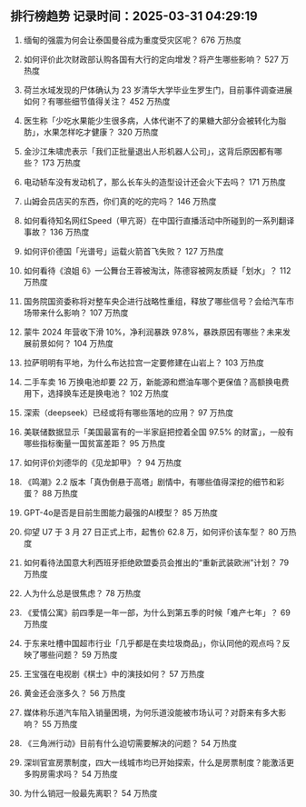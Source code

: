 
## 排行榜趋势 记录时间：2025-03-31 04:29:19
  
  1. 缅甸的强震为何会让泰国曼谷成为重度受灾区呢？ 676 万热度
    
  2. 如何评价此次财政部认购各国有大行的定向增发？将产生哪些影响？ 527 万热度
    
  3. 荷兰水域发现的尸体确认为 23 岁清华大学毕业生罗生门，目前事件调查进展如何？有哪些细节值得关注？ 452 万热度
    
  4. 医生称「少吃水果能少生很多病，人体代谢不了的果糖大部分会被转化为脂肪」，水果怎样吃才健康？ 320 万热度
    
  5. 金沙江朱啸虎表示「我们正批量退出人形机器人公司」，这背后原因都有哪些？ 173 万热度
    
  6. 电动轿车没有发动机了，那么长车头的造型设计还会火下去吗？ 171 万热度
    
  7. 山姆会员店买的东西，你们真的吃的完吗？ 146 万热度
    
  8. 如何看待知名网红Speed（甲亢哥）在中国行直播活动中所碰到的一系列翻译事故？ 136 万热度
    
  9. 如何评价德国「光谱号」运载火箭首飞失败？ 127 万热度
    
  10. 如何看待《浪姐 6》一公舞台王蓉被淘汰，陈德容被网友质疑「划水」？ 112 万热度
    
  11. 国务院国资委称将对整车央企进行战略性重组，释放了哪些信号？会给汽车市场带来什么影响？ 107 万热度
    
  12. 蒙牛 2024 年营收下滑 10%，净利润暴跌 97.8%，暴跌原因有哪些？未来发展前景如何？ 104 万热度
    
  13. 拉萨明明有平地，为什么布达拉宫一定要修建在山岩上？ 103 万热度
    
  14. 二手车卖 16 万换电池却要 22 万，新能源和燃油车哪个更保值？高额换电费用下，选择换车还是换电池？ 102 万热度
    
  15. 深索（deepseek）已经或将有哪些落地的应用？ 97 万热度
    
  16. 美联储数据显示「美国最富有的一半家庭把控着全国 97.5% 的财富」，一般有哪些指标衡量一国贫富差距？ 95 万热度
    
  17. 如何评价刘德华的《见龙卸甲》？ 94 万热度
    
  18. 《鸣潮》2.2 版本「真伪倒悬于高塔」剧情中，有哪些值得深挖的细节和彩蛋？ 88 万热度
    
  19. GPT-4o是否是目前生图能力最强的AI模型？ 85 万热度
    
  20. 仰望 U7 于 3 月 27 日正式上市，起售价 62.8 万，如何评价该车型？ 80 万热度
    
  21. 如何看待法国意大利西班牙拒绝欧盟委员会推出的“重新武装欧洲”计划？ 79 万热度
    
  22. 人为什么总是很焦虑？ 78 万热度
    
  23. 《爱情公寓》前四季是一年一部，为什么到第五季的时候「难产七年」？ 69 万热度
    
  24. 于东来吐槽中国超市行业「几乎都是在卖垃圾商品」，你认同他的观点吗？反映了哪些问题？ 59 万热度
    
  25. 王宝强在电视剧《棋士》中的演技如何？ 57 万热度
    
  26. 黄金还会涨多久？ 56 万热度
    
  27. 媒体称乐道汽车陷入销量困境，为何乐道没能被市场认可？对蔚来有多大影响？ 55 万热度
    
  28. 《三角洲行动》目前有什么迫切需要解决的问题？ 54 万热度
    
  29. 深圳官宣房票制度，四大一线城市均已开始探索，什么是房票制度？能激活更多购房需求吗？ 54 万热度
    
  30. 为什么销冠一般最先离职？ 54 万热度
    